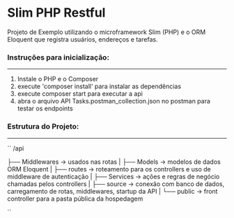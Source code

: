 # Slim PHP Restful
Projeto de Exemplo utilizando o microframework Slim (PHP) e o ORM Eloquent que registra usuários, endereços e tarefas.

### Instruções para inicialização:
---
1. Instale o PHP e o Composer
2. execute  'composer install' para instalar as dependências
3. execute composer start para executar a api
4. abra o arquivo API Tasks.postman_collection.json no postman para testar os endpoints

### Estrutura do Projeto:
---
``
/api

├── Middlewares          → usados nas rotas
|
├── Models               → modelos de dados ORM Eloquent
|
├── routes               → roteamento para os controllers e uso de middleware de autenticação
|
├── Services             → ações e regras de negócio chamadas pelos controllers
|
├── source               → conexão com banco de dados, carregamento de rotas, middlewares, startup da API
|
└── public               → front controller para a pasta pública da hospedagem

``
